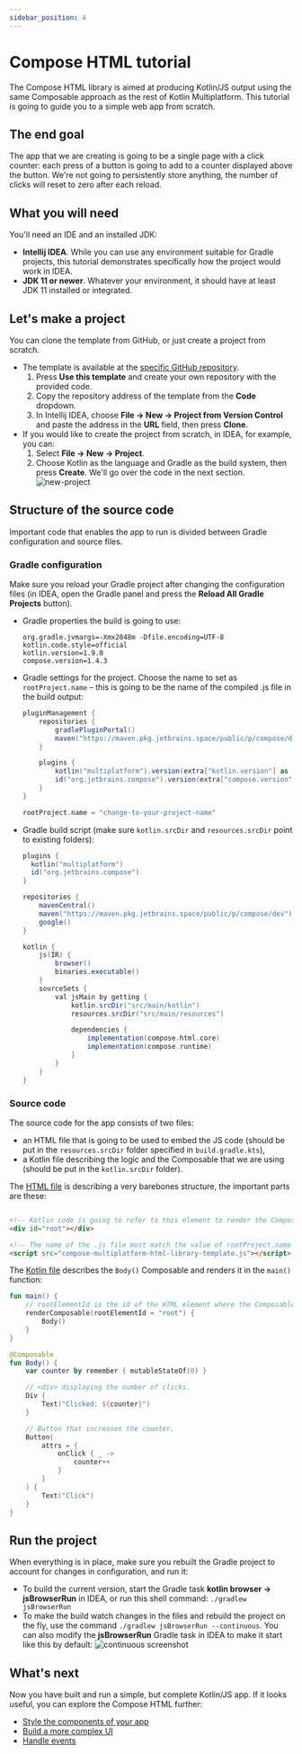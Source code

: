 ```yaml
---
sidebar_position: 4
---
```


# Compose HTML tutorial

The Compose HTML library is aimed at producing Kotlin/JS output using the same Composable approach as the rest of Kotlin Multiplatform. This tutorial is going to guide you to a simple web app from scratch.

## The end goal

The app that we are creating is going to be a single page with a click counter: each press of a button is going to add to a counter displayed above the button. We're not going to persistently store anything, the number of clicks will reset to zero after each reload.

## What you will need

You'll need an IDE and an installed JDK:
* **Intellij IDEA**. While you can use any environment suitable for Gradle projects, this tutorial demonstrates specifically how the project would work in IDEA.
* **JDK 11 or newer**. Whatever your environment, it should have at least JDK 11 installed or integrated.

## Let's make a project

You can clone the template from GitHub, or just create a project from scratch.

* The template is available at the [specific GitHub repository](https://github.com/JetBrains/compose-multiplatform-html-library-template).
  1. Press **Use this template** and create your own repository with the provided code.
  1. Copy the repository address of the template from the **Code** dropdown.
  1. In Intellij IDEA, choose **File → New → Project from Version Control** and paste the address in the **URL** field, then press **Clone**.
* If you would like to create the project from scratch, in IDEA, for example, you can:
  1. Select **File → New → Project**.
  2. Choose Kotlin as the language and Gradle as the build system, then press **Create**. We'll go over the code in the next section.
     ![new-project](./img/idea-new-project.png)

## Structure of the source code

Important code that enables the app to run is divided between Gradle configuration and source files.

### Gradle configuration

Make sure you reload your Gradle project after changing the configuration files (in IDEA, open the Gradle panel and press the **Reload All Gradle Projects** button).

* Gradle properties the build is going to use:

  ``` title="gradle.properties"
  org.gradle.jvmargs=-Xmx2048m -Dfile.encoding=UTF-8
  kotlin.code.style=official
  kotlin.version=1.9.0
  compose.version=1.4.3
  ```

* Gradle settings for the project. Choose the name to set as `rootProject.name` – this is going to be the name of the compiled .js file in the build output:
  
  ```gradle title="settings.gradle(.kts)"
  pluginManagement {
      repositories {
          gradlePluginPortal()
          maven("https://maven.pkg.jetbrains.space/public/p/compose/dev")
      }

      plugins {
          kotlin("multiplatform").version(extra["kotlin.version"] as String)
          id("org.jetbrains.compose").version(extra["compose.version"] as String)
      }
  }
  
  rootProject.name = "change-to-your-project-name"
  ```

* Gradle build script (make sure `kotlin.srcDir` and `resources.srcDir` point to existing folders):

  ```gradle title="build.gradle(.kts)"
  plugins {
    kotlin("multiplatform")
    id("org.jetbrains.compose")
  }

  repositories {
      mavenCentral()
      maven("https://maven.pkg.jetbrains.space/public/p/compose/dev")
      google()
  }

  kotlin {
      js(IR) {
          browser()
          binaries.executable()
      }
      sourceSets {
          val jsMain by getting {
              kotlin.srcDir("src/main/kotlin")
              resources.srcDir("src/main/resources")

              dependencies {
                  implementation(compose.html.core)
                  implementation(compose.runtime)
              }
          }
      }
  }
  ```

### Source code

The source code for the app consists of two files:
* an HTML file that is going to be used to embed the JS code (should be put in the `resources.srcDir` folder specified in `build.gradle.kts`),
* a Kotlin file describing the logic and the Composable that we are using (should be put in the `kotlin.srcDir` folder).

The [HTML file](https://github.com/JetBrains/compose-multiplatform-html-library-template/blob/main/src/main/resources/index.html) is describing a very barebones structure, the important parts are these:

```html

<!-- Kotlin code is going to refer to this element to render the Composable. -->
<div id="root"></div>

<!-- The name of the .js file must match the value of rootProject.name in the settings.gradle.kts file. -->
<script src="compose-multiplatform-html-library-template.js"></script>
```

The [Kotlin file](https://github.com/JetBrains/compose-multiplatform-html-library-template/blob/main/src/main/kotlin/main.kt) describes the `Body()` Composable and renders it in the `main()` function:

```kotlin
fun main() {
    // rootElementId is the id of the HTML element where the Composable should be rendered.
    renderComposable(rootElementId = "root") {
        Body()
    }
}

@Composable
fun Body() {
    var counter by remember { mutableStateOf(0) }

    // <div> displaying the number of clicks.
    Div {
        Text("Clicked: ${counter}")
    }

    // Button that increases the counter.
    Button(
        attrs = {
            onClick { _ ->
                counter++
            }
        }
    ) {
        Text("Click")
    }
}
```

## Run the project

When everything is in place, make sure you rebuilt the Gradle project to account for changes in configuration, and run it:

   * To build the current version, start the Gradle task **kotlin browser → jsBrowserRun** in IDEA, or run this shell command:  `./gradlew jsBrowserRun`
   * To make the build watch changes in the files and rebuild the project on the fly, use the command `./gradlew jsBrowserRun --continuous`. You can also modify the **jsBrowserRun** Gradle task in IDEA to make it start like this by default:
      ![continuous screenshot](./img/gradle-jsbrowser-continuous.png)

## What's next

Now you have built and run a simple, but complete Kotlin/JS app. If it looks useful, you can explore the Compose HTML further:

* [Style the components of your app](https://github.com/JetBrains/compose-multiplatform/tree/master/tutorials/HTML/Style_Dsl)
* [Build a more complex UI](https://github.com/JetBrains/compose-multiplatform/tree/master/tutorials/HTML/Building_UI)
* [Handle events](https://github.com/JetBrains/compose-multiplatform/tree/master/tutorials/HTML/Events_Handling)